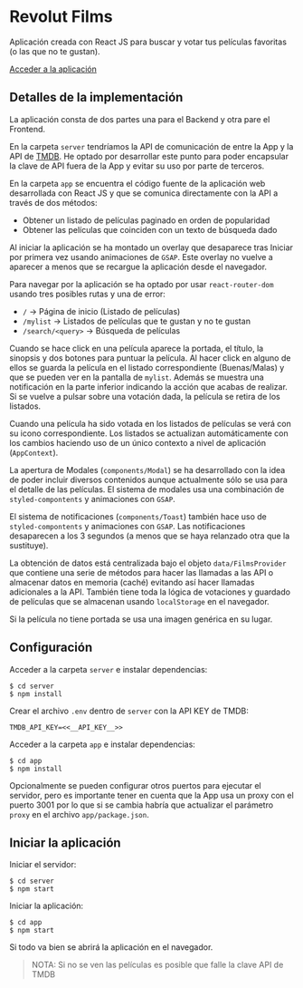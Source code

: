 # Revolut Films

Aplicación creada con React JS para buscar y votar tus películas favoritas
(o las que no te gustan).

[Acceder a la aplicación](https://revolutfilms.ntkserver.com/)

## Detalles de la implementación

La aplicación consta de dos partes una para el Backend y otra pare el Frontend.

En la carpeta `server` tendríamos la API de comunicación de entre la App y la
API de [TMDB](https://www.themoviedb.org). He optado por desarrollar este punto
para poder encapsular la clave de API fuera de la App y evitar su uso por
parte de terceros.

En la carpeta `app` se encuentra el código fuente de la aplicación web
desarrollada con React JS y que se comunica directamente con la API a través
de dos métodos:

- Obtener un listado de películas paginado en orden de popularidad
- Obtener las películas que coinciden con un texto de búsqueda dado

Al iniciar la aplicación se ha montado un overlay que desaparece tras Iniciar
por primera vez usando animaciones de `GSAP`. Este overlay no vuelve a aparecer
a menos que se recargue la aplicación desde el navegador.

Para navegar por la aplicación se ha optado por usar `react-router-dom` usando
tres posibles rutas y una de error:

- `/` -> Página de inicio (Listado de películas)
- `/mylist` -> Listados de películas que te gustan y no te gustan
- `/search/<query>` -> Búsqueda de películas

Cuando se hace click en una película aparece la portada, el título, la sinopsis
y dos botones para puntuar la película. Al hacer click en alguno de ellos se
guarda la película en el listado correspondiente (Buenas/Malas) y que se pueden
ver en la pantalla de `mylist`. Además se muestra una notificación en la parte
inferior indicando la acción que acabas de realizar. Si se vuelve a pulsar sobre
una votación dada, la película se retira de los listados.

Cuando una película ha sido votada en los listados de películas se verá con
su icono correspondiente. Los listados se actualizan automáticamente con los
cambios haciendo uso de un único contexto a nivel de aplicación (`AppContext`).

La apertura de Modales (`components/Modal`) se ha desarrollado con la idea de
poder incluir diversos contenidos aunque actualmente sólo se usa para el
detalle de las películas. El sistema de modales usa una combinación de
`styled-compontents` y animaciones con `GSAP`.

El sistema de notificaciones (`components/Toast`) también hace uso de
`styled-compontents` y animaciones con `GSAP`. Las notificaciones desaparecen
a los 3 segundos (a menos que se haya relanzado otra que la sustituye).

La obtención de datos está centralizada bajo el objeto `data/FilmsProvider` que
contiene una serie de métodos para hacer las llamadas a las API o almacenar
datos en memoria (caché) evitando así hacer llamadas adicionales a la API.
También tiene toda la lógica de votaciones y guardado de películas que se
almacenan usando `localStorage` en el navegador.

Si la película no tiene portada se usa una imagen genérica en su lugar.


## Configuración

Acceder a la carpeta `server` e instalar dependencias:

```
$ cd server
$ npm install
```

Crear el archivo `.env` dentro de `server` con la API KEY de TMDB:

```
TMDB_API_KEY=<<__API_KEY__>>
```

Acceder a la carpeta `app` e instalar dependencias:

```
$ cd app
$ npm install
```

Opcionalmente se pueden configurar otros puertos para ejecutar el servidor,
pero es importante tener en cuenta que la App usa un proxy con el puerto 3001
por lo que si se cambia habría que actualizar el parámetro `proxy` en el archivo
`app/package.json`.


## Iniciar la aplicación

Iniciar el servidor:

```
$ cd server
$ npm start
```

Iniciar la aplicación:

```
$ cd app
$ npm start
```

Si todo va bien se abrirá la aplicación en el navegador.

> NOTA: Si no se ven las películas es posible que falle la clave API de TMDB
